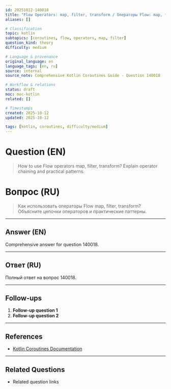 ```yaml
---
id: 20251012-140018
title: "Flow Operators: map, filter, transform / Операторы Flow: map, filter, transform"
aliases: []

# Classification
topic: kotlin
subtopics: [coroutines, flow, operators, map, filter]
question_kind: theory
difficulty: medium

# Language & provenance
original_language: en
language_tags: [en, ru]
source: internal
source_note: Comprehensive Kotlin Coroutines Guide - Question 140018

# Workflow & relations
status: draft
moc: moc-kotlin
related: []

# Timestamps
created: 2025-10-12
updated: 2025-10-12

tags: [kotlin, coroutines, difficulty/medium]
---
```

# Question (EN)
> How to use Flow operators map, filter, transform? Explain operator chaining and practical patterns.

# Вопрос (RU)
> Как использовать операторы Flow map, filter, transform? Объясните цепочки операторов и практические паттерны.

---

## Answer (EN)

Comprehensive answer for question 140018.

---

## Ответ (RU)

Полный ответ на вопрос 140018.

---

## Follow-ups

1. **Follow-up question 1**
2. **Follow-up question 2**

---

## References

- [Kotlin Coroutines Documentation](https://kotlinlang.org/docs/coroutines-overview.html)

---

## Related Questions

- Related question links
